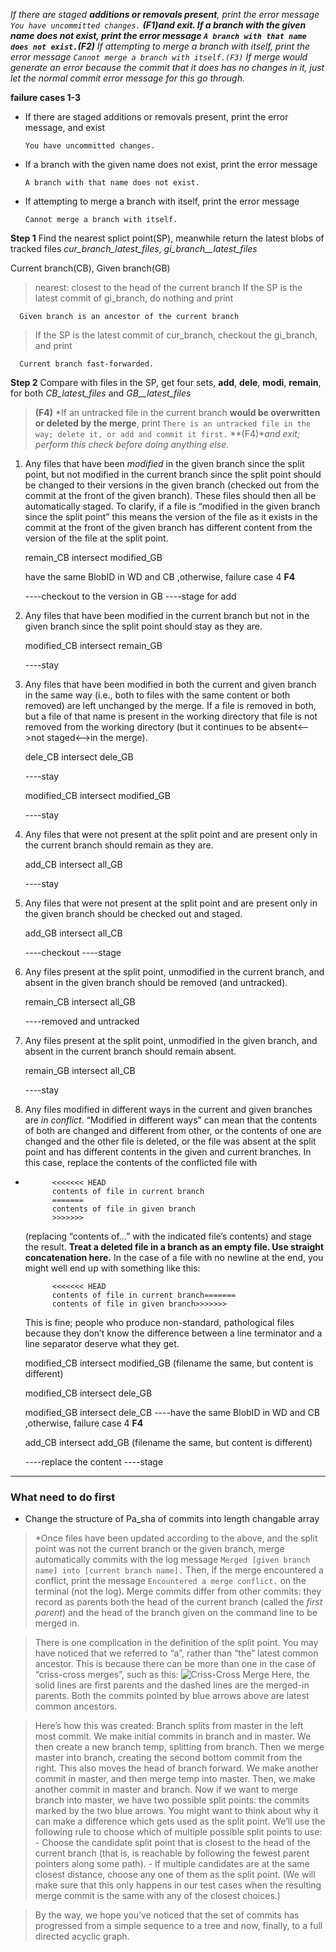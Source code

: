  *If there are staged **additions or removals present**, print the error message `You have uncommitted changes.`  **(F1)**and exit. If a branch with the given name does not exist, print the error message `A branch with that name does not exist.`**(F2)** If attempting to merge a branch with itself, print the error message `Cannot merge a branch with itself.(F3)` If merge would generate an error because the commit that it does has no changes in it, just let the normal commit error message for this go through.*

**failure cases 1-3**
* If there are staged additions or removals present, print the error message, and exist

      You have uncommitted changes.

* If a branch with the given name does not exist, print the error message

      A branch with that name does not exist.

* If attempting to merge a branch with itself, print the error message

      Cannot merge a branch with itself.

**Step 1** Find the nearest splict point(SP), meanwhile return the latest blobs of tracked files *cur_branch_latest_files*, *gi_branch__latest_files*

Current branch(CB), Given branch(GB)

> nearest: closest to the head of the current branch
> If the SP is the latest commit of gi_branch, do nothing and print

      Given branch is an ancestor of the current branch
> If the SP is the latest commit of cur_branch, checkout the gi_branch, and print

      Current branch fast-forwarded.

**Step 2** Compare with files in the SP, get four sets, **add**, **dele**, **modi**, **remain**, for both *CB_latest_files* and *GB__latest_files*



> **(F4)** *If an untracked file in the current branch **would be overwritten or deleted by the merge**, print `There is an untracked file in the way; delete it, or add and commit it first.` **(F4)**and exit; perform this check before doing anything else.*



1. Any files that have been *modified* in the given branch since the split point, but not modified in the current branch since the split point should be changed to their versions in the given branch (checked out from the commit at the front of the given branch). These files should then all be automatically staged. To clarify, if a file is “modified in the given branch since the split point” this means the version of the file as it exists in the commit at the front of the given branch has different content from the version of the file at the split point.

   remain_CB intersect modified_GB

   have the same BlobID in WD and CB ,otherwise, failure case 4 **F4**

   ----checkout to the version in GB
   ----stage for add

2. Any files that have been modified in the current branch but not in the given branch since the split point should stay as they are.

   modified_CB intersect remain_GB

   ----stay

3. Any files that have been modified in both the current and given branch in the same way (i.e., both to files with the same content or both removed) are left unchanged by the merge. If a file is removed in both, but a file of that name is present in the working directory that file is not removed from the working directory (but it continues to be absent<—>not staged<—>in the merge).

   dele_CB intersect dele_GB

   ----stay

   modified_CB intersect modified_GB

   ----stay

4. Any files that were not present at the split point and are present only in the current branch should remain as they are.

   add_CB intersect all_GB

   ----stay

5. Any files that were not present at the split point and are present only in the given branch should be checked out and staged.

   add_GB intersect all_CB

   ----checkout
   ----stage

6. Any files present at the split point, unmodified in the current branch, and absent in the given branch should be removed (and untracked).

   remain_CB intersect all_GB

   ----removed and untracked

7. Any files present at the split point, unmodified in the given branch, and absent in the current branch should remain absent.

   remain_GB intersect all_CB

   ----stay

8. Any files modified in different ways in the current and given branches are *in conflict*. “Modified in different ways” can mean that the contents of both are changed and different from other, or the contents of one are changed and the other file is deleted, or the file was absent at the split point and has different contents in the given and current branches. In this case, replace the contents of the conflicted file with

- ```
        <<<<<<< HEAD
        contents of file in current branch
        =======
        contents of file in given branch
        >>>>>>>
  ```

  (replacing “contents of…” with the indicated file’s contents) and stage the result. **Treat a deleted file in a branch as an empty file. Use straight concatenation here.** In the case of a file with no newline at the end, you might well end up with something like this:

  ```
        <<<<<<< HEAD
        contents of file in current branch=======
        contents of file in given branch>>>>>>>
  ```

  This is fine; people who produce non-standard, pathological files because they don’t know the difference between a line terminator and a line separator deserve what they get.

    modified_CB intersect modified_GB (filename the same, but content is different)

    modified_CB intersect dele_GB

    modified_GB intersect dele_CB
    ----have the same BlobID in WD and CB ,otherwise, failure case 4 **F4**

    add_CB intersect add_GB (filename the same, but content is different)

    ----replace the content
    ----stage

******************************************************

### What need to do first
- Change the structure of Pa_sha of commits into length changable array

> *Once files have been updated according to the above, and the split point was not the current branch or the given branch, merge automatically commits with the log message `Merged [given branch name] into [current branch name].` Then, if the merge encountered a conflict, print the message `Encountered a merge conflict.` on the terminal (not the log). Merge commits differ from other commits: they record as parents both the head of the current branch (called the *first parent*) and the head of the branch given on the command line to be merged in.





> There is one complication in the definition of the split point. You may have noticed that we referred to “a”, rather than “the” latest common ancestor. This is because there can be more than one in the case of “criss-cross merges”, such as this: ![Criss-Cross Merge](https://cs61bl.org/su20/projects/gitlet/image/crisscross2.png) Here, the solid lines are first parents and the dashed lines are the merged-in parents. Both the commits pointed by blue arrows above are latest common ancestors.

> Here’s how this was created: Branch splits from master in the left most commit. We make initial commits in branch and in master. We then create a new branch temp, splitting from branch. Then we merge master into branch, creating the second bottom commit from the right. This also moves the head of branch forward. We make another commit in master, and then merge temp into master. Then, we make another commit in master and branch. Now if we want to merge branch into master, we have two possible split points: the commits marked by the two blue arrows. You might want to think about why it can make a difference which gets used as the split point. We’ll use the following rule to choose which of multiple possible split points to use: - Choose the candidate split point that is closest to the head of the current branch (that is, is reachable by following the fewest parent pointers along some path). - If multiple candidates are at the same closest distance, choose any one of them as the split point. (We will make sure that this only happens in our test cases when the resulting merge commit is the same with any of the closest choices.)



> By the way, we hope you’ve noticed that the set of commits has progressed from a simple sequence to a tree and now, finally, to a full directed acyclic graph.
